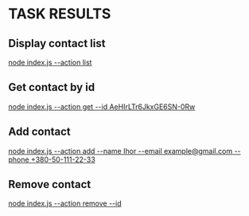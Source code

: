 # TASK RESULTS

## Display contact list

[node index.js --action list](https://ibb.co)

## Get contact by id

[node index.js --action get --id AeHIrLTr6JkxGE6SN-0Rw](https://ibb.co)

## Add contact

[node index.js --action add --name Ihor --email example@gmail.com --phone +380-50-111-22-33](https:/)

## Remove contact

[node index.js --action remove --id](https:/)
